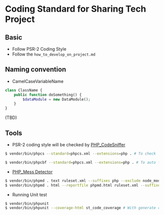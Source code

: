 # Coding Standard for Sharing Tech Project
## Basic
+ Follow PSR-2 Coding Style
+ Follow the `how_to_develop_on_project.md`

## Naming convention
+ CamelCaseVariableName
```php
class ClassName {
    public function doSomething() {
        $dataModule = new DataModule();
    }
}
```
(TBD)

## Tools
+ PSR-2 coding style will be checked by [PHP_CodeSniffer](https://github.com/squizlabs/PHP_CodeSniffer)
```bash
$ vendor/bin/phpcs --standard=phpcs.xml --extensions=php . # To check

$ vendor/bin/phpcbf --standard=phpcs.xml --extensions=php . # To auto fix some common issues
```
+ [PHP_Mess Detector](https://phpmd.org/)
```bash
$ vendor/bin/phpmd . text ruleset.xml --suffixes php --exclude node_modules,resources,storage,vendor,_ide_helper.php,.phpstorm.meta.php
$ vendor/bin/phpmd . html --reportfile phpmd.html ruleset.xml --suffixes php --exclude node_modules,resources,storage,vendor,_ide_helper.php,.phpstorm.meta.php # html report
```
+ Running Unit test
```bash
$ vendor/bin/phpunit
$ vendor/bin/phpunit --coverage-html st_code_coverage # With generate code coverage in html
```

